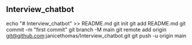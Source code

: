## Interview_chatbot

echo "# Interview_chatbot" >> README.md
git init
git add README.md
git commit -m "first commit"
git branch -M main
git remote add origin git@github.com:janicethomas/Interview_chatbot.git
git push -u origin main